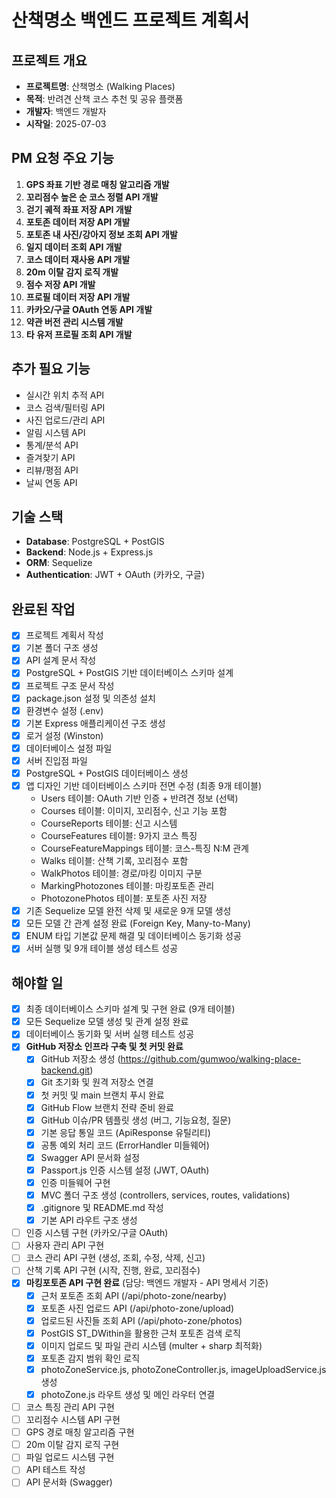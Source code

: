# 산책명소 백엔드 프로젝트 계획서

## 프로젝트 개요
- **프로젝트명**: 산책명소 (Walking Places)
- **목적**: 반려견 산책 코스 추천 및 공유 플랫폼
- **개발자**: 백엔드 개발자
- **시작일**: 2025-07-03

## PM 요청 주요 기능
1. **GPS 좌표 기반 경로 매칭 알고리즘 개발**
2. **꼬리점수 높은 순 코스 정렬 API 개발**
3. **걷기 궤적 좌표 저장 API 개발**
4. **포토존 데이터 저장 API 개발**
5. **포토존 내 사진/강아지 정보 조회 API 개발**
6. **일지 데이터 조회 API 개발**
7. **코스 데이터 재사용 API 개발**
8. **20m 이탈 감지 로직 개발**
9. **점수 저장 API 개발**
10. **프로필 데이터 저장 API 개발**
11. **카카오/구글 OAuth 연동 API 개발**
12. **약관 버전 관리 시스템 개발**
13. **타 유저 프로필 조회 API 개발**

## 추가 필요 기능
- 실시간 위치 추적 API
- 코스 검색/필터링 API
- 사진 업로드/관리 API
- 알림 시스템 API
- 통계/분석 API
- 즐겨찾기 API
- 리뷰/평점 API
- 날씨 연동 API

## 기술 스택
- **Database**: PostgreSQL + PostGIS
- **Backend**: Node.js + Express.js
- **ORM**: Sequelize
- **Authentication**: JWT + OAuth (카카오, 구글)

## 완료된 작업
- [x] 프로젝트 계획서 작성
- [x] 기본 폴더 구조 생성
- [x] API 설계 문서 작성
- [x] PostgreSQL + PostGIS 기반 데이터베이스 스키마 설계
- [x] 프로젝트 구조 문서 작성
- [x] package.json 설정 및 의존성 설치
- [x] 환경변수 설정 (.env)
- [x] 기본 Express 애플리케이션 구조 생성
- [x] 로거 설정 (Winston)
- [x] 데이터베이스 설정 파일
- [x] 서버 진입점 파일
- [x] PostgreSQL + PostGIS 데이터베이스 생성
- [x] 앱 디자인 기반 데이터베이스 스키마 전면 수정 (최종 9개 테이블)
  - Users 테이블: OAuth 기반 인증 + 반려견 정보 (선택)
  - Courses 테이블: 이미지, 꼬리점수, 신고 기능 포함
  - CourseReports 테이블: 신고 시스템
  - CourseFeatures 테이블: 9가지 코스 특징
  - CourseFeatureMappings 테이블: 코스-특징 N:M 관계
  - Walks 테이블: 산책 기록, 꼬리점수 포함
  - WalkPhotos 테이블: 경로/마킹 이미지 구분
  - MarkingPhotozones 테이블: 마킹포토존 관리
  - PhotozonePhotos 테이블: 포토존 사진 저장
- [x] 기존 Sequelize 모델 완전 삭제 및 새로운 9개 모델 생성
- [x] 모든 모델 간 관계 설정 완료 (Foreign Key, Many-to-Many)
- [x] ENUM 타입 기본값 문제 해결 및 데이터베이스 동기화 성공
- [x] 서버 실행 및 9개 테이블 생성 테스트 성공

## 해야할 일
- [x] 최종 데이터베이스 스키마 설계 및 구현 완료 (9개 테이블)
- [x] 모든 Sequelize 모델 생성 및 관계 설정 완료
- [x] 데이터베이스 동기화 및 서버 실행 테스트 성공
- [x] **GitHub 저장소 인프라 구축 및 첫 커밋 완료**
  - [x] GitHub 저장소 생성 (https://github.com/gumwoo/walking-place-backend.git)
  - [x] Git 초기화 및 원격 저장소 연결
  - [x] 첫 커밋 및 main 브랜치 푸시 완료
  - [x] GitHub Flow 브랜치 전략 준비 완료
  - [x] GitHub 이슈/PR 템플릿 생성 (버그, 기능요청, 질문)
  - [x] 기본 응답 통일 코드 (ApiResponse 유틸리티)
  - [x] 공통 예외 처리 코드 (ErrorHandler 미들웨어)
  - [x] Swagger API 문서화 설정
  - [x] Passport.js 인증 시스템 설정 (JWT, OAuth)
  - [x] 인증 미들웨어 구현
  - [x] MVC 폴더 구조 생성 (controllers, services, routes, validations)
  - [x] .gitignore 및 README.md 작성
  - [x] 기본 API 라우트 구조 생성
- [ ] 인증 시스템 구현 (카카오/구글 OAuth)
- [ ] 사용자 관리 API 구현
- [ ] 코스 관리 API 구현 (생성, 조회, 수정, 삭제, 신고)
- [ ] 산책 기록 API 구현 (시작, 진행, 완료, 꼬리점수)
- [x] **마킹포토존 API 구현 완료** (담당: 백엔드 개발자 - API 명세서 기준)
  - [x] 근처 포토존 조회 API (/api/photo-zone/nearby)
  - [x] 포토존 사진 업로드 API (/api/photo-zone/upload) 
  - [x] 업로드된 사진들 조회 API (/api/photo-zone/photos)
  - [x] PostGIS ST_DWithin을 활용한 근처 포토존 검색 로직
  - [x] 이미지 업로드 및 파일 관리 시스템 (multer + sharp 최적화)
  - [x] 포토존 감지 범위 확인 로직
  - [x] photoZoneService.js, photoZoneController.js, imageUploadService.js 생성
  - [x] photoZone.js 라우트 생성 및 메인 라우터 연결
- [ ] 코스 특징 관리 API 구현
- [ ] 꼬리점수 시스템 API 구현
- [ ] GPS 경로 매칭 알고리즘 구현
- [ ] 20m 이탈 감지 로직 구현
- [ ] 파일 업로드 시스템 구현
- [ ] API 테스트 작성
- [ ] API 문서화 (Swagger)
